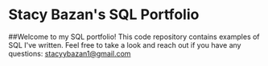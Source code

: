 # Stacy Bazan's SQL Portfolio
##Welcome to my SQL portfolio! This code repository contains examples of SQL I've written. Feel free to take a look and reach out if you have any questions: stacyybazan1@gmail.com
